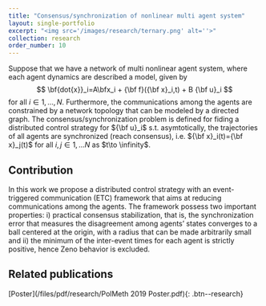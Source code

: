 ```yaml
---
title: "Consensus/synchronization of nonlinear multi agent system"
layout: single-portfolio
excerpt: "<img src='/images/research/ternary.png' alt=''>"
collection: research
order_number: 10
---
```

Suppose that we have a network of multi nonlinear agent system, where each agent dynamics are described a model, given by 
$$
\bf{dot{x}}_i=A\bfx_i + {\bf f}({\bf x}_i,t) + B {\bf u}_i 
$$
for all $i \in {1,...,N}$.
Furthermore, the communications among the agents are constrained by a network topology that can be modeled by a directed graph.
The consensus/synchronization problem is defined for fiding a distributed control strategy for ${\bf u}_i$ s.t. asymtotically, the trajectories of all agents are synchronized (reach consensus), i.e. ${\bf x}_i(t)={\bf x}_j(t)$ for all $i,j \in {1,...N}$ as $t\to \infinity$. 

## Contribution
In this work we propose a distributed control strategy with an event-triggered communication (ETC) framework that aims at reducing communications among the agents. The framework possess two important properties: i) practical consensus stabilization, that is, the synchronization error that measures the disagreement among agents’ states converges to a ball centered at the origin, with a radius that can be made arbitrarily small and ii) the minimum of the inter-event times for each agent is strictly positive, hence Zeno behavior is excluded.

## Related publications

[Poster](/files/pdf/research/PolMeth 2019 Poster.pdf){: .btn--research}